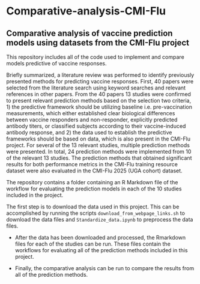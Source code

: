 # Comparative-analysis-CMI-Flu
## Comparative analysis of vaccine prediction models using datasets from the CMI-Flu project

This repository includes all of the code used to implement and compare models predictive of vaccine responses.

Briefly summarized, a literature review was performed to identify previously presented methods for predicting vaccine responses. First, 40 papers were selected from the literature search using keyword searches and relevant references in other papers. From the 40 papers 13 studies were confirmed to present relevant prediction methods based on the selection two criteria, 1) the predictive framework should be utilizing baseline i.e. pre-vaccination measurements, which either established clear biological differences between vaccine responders and non-responder, explicitly predicted antibody titers, or classified subjects according to their vaccine-induced antibody response, and 2) the data used to establish the predictive frameworks should be based on data, which is also present in the CMI-Flu project. For several of the 13 relevant studies, multiple prediction methods were presented. In total, 24 prediction methods were implemented from 10 of the relevant 13 studies. The prediction methods that obtained significant results for both performance metrics in the CMI-Flu training resource dataset were also evaluated in the CMI-Flu 2025 (UGA cohort) dataset.


The repository contains a folder containing an R Markdown file of the workflow for evaluating the prediction models in each of the 10 studies included in the project.

The first step is to download the data used in this project. This can be accomplished by running the scripts `download_from_webpage_links.sh` to download the data files and `Standardize_data.ipynb` to preprocess the data files.

- After the data has been downloaded and processed, the Rmarkdown files for each of the studies can be run. These files contain the workflows for evaluating all of the prediction methods included in this project.

- Finally, the comparative analysis can be run to compare the results from all of the prediction methods.
